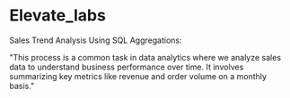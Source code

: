# Elevate_labs
Sales Trend Analysis Using SQL Aggregations:
  
  "This process is a common task in data analytics where we analyze sales data to understand business performance over time. It involves summarizing key metrics like revenue and order volume on a monthly basis."
